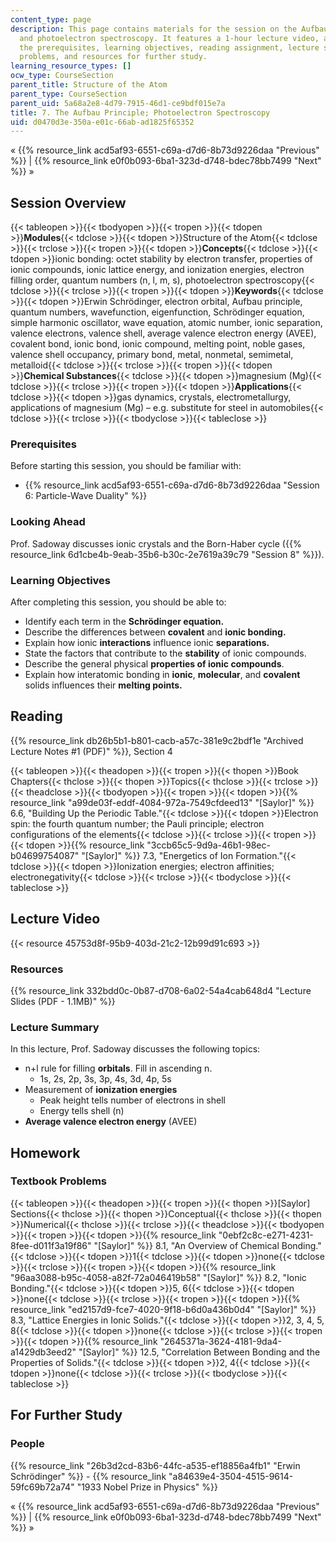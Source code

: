 ```yaml
---
content_type: page
description: This page contains materials for the session on the Aufbau principle
  and photoelectron spectroscopy. It features a 1-hour lecture video, and also presents
  the prerequisites, learning objectives, reading assignment, lecture slides, homework
  problems, and resources for further study.
learning_resource_types: []
ocw_type: CourseSection
parent_title: Structure of the Atom
parent_type: CourseSection
parent_uid: 5a68a2e8-4d79-7915-46d1-ce9bdf015e7a
title: 7. The Aufbau Principle; Photoelectron Spectroscopy
uid: d0470d3e-350a-e01c-66ab-ad1825f65352
---
```

« {{% resource_link acd5af93-6551-c69a-d7d6-8b73d9226daa "Previous" %}} | {{% resource_link e0f0b093-6ba1-323d-d748-bdec78bb7499 "Next" %}} »

## Session Overview

{{< tableopen >}}{{< tbodyopen >}}{{< tropen >}}{{< tdopen >}}**Modules**{{< tdclose >}}{{< tdopen >}}Structure of the Atom{{< tdclose >}}{{< trclose >}}{{< tropen >}}{{< tdopen >}}**Concepts**{{< tdclose >}}{{< tdopen >}}ionic bonding: octet stability by electron transfer, properties of ionic compounds, ionic lattice energy, and ionization energies, electron filling order, quantum numbers (n, l, m, s), photoelectron spectroscopy{{< tdclose >}}{{< trclose >}}{{< tropen >}}{{< tdopen >}}**Keywords**{{< tdclose >}}{{< tdopen >}}Erwin Schrödinger, electron orbital, Aufbau principle, quantum numbers, wavefunction, eigenfunction, Schrödinger equation, simple harmonic oscillator, wave equation, atomic number, ionic separation, valence electrons, valence shell, average valence electron energy (AVEE), covalent bond, ionic bond, ionic compound, melting point, noble gases, valence shell occupancy, primary bond, metal, nonmetal, semimetal, metalloid{{< tdclose >}}{{< trclose >}}{{< tropen >}}{{< tdopen >}}**Chemical Substances**{{< tdclose >}}{{< tdopen >}}magnesium (Mg){{< tdclose >}}{{< trclose >}}{{< tropen >}}{{< tdopen >}}**Applications**{{< tdclose >}}{{< tdopen >}}gas dynamics, crystals, electrometallurgy, applications of magnesium (Mg) – e.g. substitute for steel in automobiles{{< tdclose >}}{{< trclose >}}{{< tbodyclose >}}{{< tableclose >}}

### Prerequisites

Before starting this session, you should be familiar with:

- {{% resource_link acd5af93-6551-c69a-d7d6-8b73d9226daa "Session 6: Particle-Wave Duality" %}}

### Looking Ahead

Prof. Sadoway discusses ionic crystals and the Born-Haber cycle ({{% resource_link 6d1cbe4b-9eab-35b6-b30c-2e7619a39c79 "Session 8" %}}).

### Learning Objectives

After completing this session, you should be able to:

- Identify each term in the **Schrödinger equation.**
- Describe the differences between **covalent** and **ionic bonding.**
- Explain how ionic **interactions** influence ionic **separations.**
- State the factors that contribute to the **stability** of ionic compounds.
- Describe the general physical **properties of ionic compounds**.
- Explain how interatomic bonding in **ionic**, **molecular**, and **covalent** solids influences their **melting points.**

## Reading

{{% resource_link db26b5b1-b801-cacb-a57c-381e9c2bdf1e "Archived Lecture Notes #1 (PDF)" %}}, Section 4

{{< tableopen >}}{{< theadopen >}}{{< tropen >}}{{< thopen >}}Book Chapters{{< thclose >}}{{< thopen >}}Topics{{< thclose >}}{{< trclose >}}{{< theadclose >}}{{< tbodyopen >}}{{< tropen >}}{{< tdopen >}}{{% resource_link "a99de03f-eddf-4084-972a-7549cfdeed13" "\[Saylor\]" %}} 6.6, "Building Up the Periodic Table."{{< tdclose >}}{{< tdopen >}}Electron spin: the fourth quantum number; the Pauli principle; electron configurations of the elements{{< tdclose >}}{{< trclose >}}{{< tropen >}}{{< tdopen >}}{{% resource_link "3ccb65c5-9d9a-46b1-98ec-b04699754087" "\[Saylor\]" %}} 7.3, "Energetics of Ion Formation."{{< tdclose >}}{{< tdopen >}}Ionization energies; electron affinities; electronegativity{{< tdclose >}}{{< trclose >}}{{< tbodyclose >}}{{< tableclose >}}

## Lecture Video

{{< resource 45753d8f-95b9-403d-21c2-12b99d91c693 >}}

### Resources

{{% resource_link 332bdd0c-0b87-d708-6a02-54a4cab648d4 "Lecture Slides (PDF - 1.1MB)" %}}

### Lecture Summary

In this lecture, Prof. Sadoway discusses the following topics:

- n+l rule for filling **orbitals**. Fill in ascending n.
    - 1s, 2s, 2p, 3s, 3p, 4s, 3d, 4p, 5s
- Measurement of **ionization energies**
    - Peak height tells number of electrons in shell
    - Energy tells shell (n)
- **Average valence electron energy** (AVEE)

## Homework

### Textbook Problems

{{< tableopen >}}{{< theadopen >}}{{< tropen >}}{{< thopen >}}\[Saylor\] Sections{{< thclose >}}{{< thopen >}}Conceptual{{< thclose >}}{{< thopen >}}Numerical{{< thclose >}}{{< trclose >}}{{< theadclose >}}{{< tbodyopen >}}{{< tropen >}}{{< tdopen >}}{{% resource_link "0ebf2c8c-e271-4231-8fee-d011f3a19f86" "\[Saylor\]" %}} 8.1, "An Overview of Chemical Bonding."{{< tdclose >}}{{< tdopen >}}1{{< tdclose >}}{{< tdopen >}}none{{< tdclose >}}{{< trclose >}}{{< tropen >}}{{< tdopen >}}{{% resource_link "96aa3088-b95c-4058-a82f-72a046419b58" "\[Saylor\]" %}} 8.2, "Ionic Bonding."{{< tdclose >}}{{< tdopen >}}5, 6{{< tdclose >}}{{< tdopen >}}none{{< tdclose >}}{{< trclose >}}{{< tropen >}}{{< tdopen >}}{{% resource_link "ed2157d9-fce7-4020-9f18-b6d0a436b0d4" "\[Saylor\]" %}} 8.3, "Lattice Energies in Ionic Solids."{{< tdclose >}}{{< tdopen >}}2, 3, 4, 5, 8{{< tdclose >}}{{< tdopen >}}none{{< tdclose >}}{{< trclose >}}{{< tropen >}}{{< tdopen >}}{{% resource_link "2645371a-3624-4181-9da4-a1429db3eed2" "\[Saylor\]" %}} 12.5, "Correlation Between Bonding and the Properties of Solids."{{< tdclose >}}{{< tdopen >}}2, 4{{< tdclose >}}{{< tdopen >}}none{{< tdclose >}}{{< trclose >}}{{< tbodyclose >}}{{< tableclose >}}

## For Further Study

### People

{{% resource_link "26b3d2cd-83b6-44fc-a535-ef18856a4fb1" "Erwin Schrödinger" %}} - {{% resource_link "a84639e4-3504-4515-9614-59fc69b72a74" "1933 Nobel Prize in Physics" %}}

« {{% resource_link acd5af93-6551-c69a-d7d6-8b73d9226daa "Previous" %}} | {{% resource_link e0f0b093-6ba1-323d-d748-bdec78bb7499 "Next" %}} »